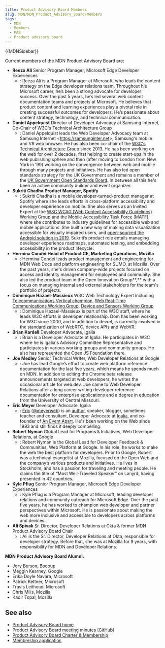 ```yaml
---
title: Product Advisory Board Members
slug: MDN/MDN_Product_Advisory_Board/Members
tags:
  - MDN
  - Members
  - PAB
  - Product advisory board
---
```

{{MDNSidebar}}

Current members of the MDN Product Advisory Board are:

- **Reeza Ali**
  Senior Program Manager, Microsoft Edge Developer Experiences
  - : Reeza Ali is a Program Manager at Microsoft, who leads the content strategy on the Edge developer relations team. Throughout his Microsoft career, he’s been a strong advocate for developer success. Over the past 5 years, he’s led several web content documentation teams and projects at Microsoft. He believes that product content and learning experiences play a pivotal role in creating successful outcomes for developers. He’s passionate about content strategy, technology, and technical communication.
- **Daniel Appelquist**
  Director of Developer Advocacy at Samsung Internet, Co-Chair of W3C's Technical Architecture Group
  - : Daniel Appelquist leads the Web Developer Advocacy team at Samsung Internet <<https://samsunginter.net>>, Samsung's mobile and VR web browser. He has also been co-chair of the [W3C's Technical Architecture Group](https://w3.org/tag) since 2013. He has been working on the web for over 2 decades, first helping to create start-ups in the web publishing sphere and then (after moving to London from New York in '99) working on the convergence between web and mobile through many projects and initiatives. He has also led open standards strategy for the UK Government and remains a member of the [UK Government Open Standards Board](https://www.gov.uk/government/groups/open-standards-board). In between all this he's been an active community builder and event organizer.
- **Sukriti Chadha**
  **Product Manager, Spotify**
  - : Sukriti Chadha is a mobile developer-turned-product manager at Spotify where she leads efforts in cross-platform accessibility and developer experience on mobile. She also serves as an Invited Expert at the [W3C WCAG (Web Content Accessibility Guidelines) Working Group](https://www.w3.org/WAI/standards-guidelines/wcag/) and the [Mobile Accessibility Task Force (MATF)](https://www.w3.org/WAI/standards-guidelines/mobile/), where she contributes to industry guidelines for accessible web and mobile applications. She built a new way of making data visualization accessible for visually impaired users, and [open-sourced the Android solution in 2019](https://developer.yahoo.com/blogs/612790529269366784/). Sukriti’s product role entails managing developer experience roadmaps, automated testing, and embedding accessibility in the product lifecycle.
- **Hermina Condei**
  **Head of Product CE, Marketing Operations, Mozilla**
  - : Hermina Condei leads product management and engineering for MDN Web Docs and platform engineering for SUMO, at Mozilla. Over the past years, she's driven company-wide projects focused on access and identity management for employees and community. She also led the product team in the Open Innovation Group**,** with a focus on managing internal and external stakeholders for the team's portfolio of projects.
- **Dominique Hazael-Massieux**
  W3C Web Technology Expert including [Telecommunications Vertical champion](https://www.w3.org/Telco/), [Web Real-Time Communications Working Group](https://www.w3.org/2011/04/webrtc/), [Device and Sensors Working Group](https://www.w3.org/2009/dap/)
  - : Dominique Hazael-Massieux is part of the W3C staff, where he leads W3C efforts in developer relationship. Dom has been working for W3C since 2000, and in addition to devrel, is currently involved in the standardization of WebRTC, device APIs and WebVR.
- **Brian Kardell**
  Developer Advocate, Igalia
  - : Brian is a Developer Advocate at Igalia. He participates in W3C where he is Igalia's Advisory Committee Representative and participates in various working groups and community groups. He also has represented the Open JS Foundation there.
- **Joe Medley**
  Senior Technical Writer, Web Developer Relations at Google
  - : Joe has lead Google’s effort to create web platform reference documentation for the last five years, which means he spends much on MDN. In addition to editing the Chrome beta release announcements targeted at web developers, he writes the occasional article for web.dev. Joe came to Web Developer Relations after a long career writing developer reference documentation for enterprise applications and a degree in education from the University of Central Missouri.
- **Eric Meyer**
  Developer Advocate, Igalia
  - : [Eric](http://meyerweb.com/) ([@meyerweb](http://twitter.com/meyerweb)) is an [author](http://meyerweb.com/eric/writing.html), speaker, blogger, sometimes teacher and consultant, Developer Advocate at [Igalia](http://igalia.com/), and co-founder of [An Event Apart](https://aneventapart.com/). He's been working on the Web since 1993 and still finds it deeply compelling.
- **Robert Nyman**
  Global Lead for Programs & Initiatives, Web Developer Relations, at Google
  - : Robert Nyman is the Global Lead for Developer Feedback & Communities, Web Platform at Google. In his role, he works to make the web the best platform for developers. Prior to Google, Robert was a technical evangelist at Mozilla, focused on the Open Web and the company’s various products and initiatives. He lives in Stockholm, and has a passion for traveling and meeting people. He claims the title of “Most Well-Traveled Speaker” on Lanyrd, having presented in 42 countries.
- **Kyle Pflug**
  Senior Program Manager, Microsoft Edge Developer Experiences
  - : Kyle Pflug is a Program Manager at Microsoft, leading developer relations and community outreach for Microsoft Edge. Over the past five years, he has worked to champion web developer and partner perspectives within Microsoft. He is passionate about making the web more inclusive and accessible to developers across platforms and devices.
- **Ali Spivak**
  Sr. Director, Developer Relations at Okta & former MDN Product Advisory Board Chair
  - : Ali is the Sr. Director, Developer Relations at Okta, responsible for developer strategy. Before that, she was at Mozilla for 9 years, with responsibility for MDN and Developer Relations.

**MDN Product Advisory Board Alumni:**

- Jory Burson, Bocoup
- Meggin Kearney, Google
- Erika Doyle Navara, Microsoft
- Patrick Kettner, Microsoft
- Travis Leithead, Microsoft
- Chris Mills, Mozilla
- Kadir Topal, Mozilla

## See also

- [Product Advisory Board home](/en-US/docs/MDN/MDN_Product_Advisory_Board)
- [Product Advisory Board meeting minutes](https://github.com/mdn/pab) (GitHub)
- [Product Advisory Board Charter & Membership](/en-US/docs/MDN/MDN_Product_Advisory_Board/Membership)
- [Membership application](https://www.surveygizmo.com/s3/4024118/MDN-Advisory-Board-Application)

